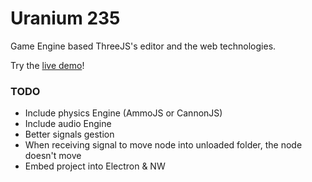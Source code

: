 # Uranium 235
Game Engine based ThreeJS's editor and the web technologies.

Try the [live demo](http://uranium-235.com)!

### TODO
 - Include physics Engine (AmmoJS or CannonJS)
 - Include audio Engine
 - Better signals gestion
 - When receiving signal to move node into unloaded folder, the node doesn't move
 - Embed project into Electron & NW
